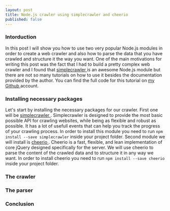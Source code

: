 ```yaml
---
layout: post
title: Node.js crawler using simplecrawler and cheerio
published: false
---
```


### Intorduction

In this post I will show you how to use two very popular Node.js modules in order to create a web crawler and also how to parse the data that you have crawled and structure it the way you want.
One of the main motivations for writing this post was the fact that I had to build a pretty complex web crawler and I found that <a href="https://github.com/cgiffard/node-simplecrawler" target="_blank"> simplecrawler </a> is an awesome Node.js module but there are not so many tutorials on how to use it besides the documentation provided by the author.
You can find the full code for this tutorial on <a href="https://github.com/andreivisan/node-crawler" target="_blank"> my Github </a> account.

### Installing necessary packages

Let's start by installing the necessary packages for our crawler. First one will be <a href="https://github.com/cgiffard/node-simplecrawler" target="_blank"> simplecrawler </a>. Simplecrawler is designed to provide the most basic possible API for crawling websites, while being as flexible and robust as possible. It has a lot of usefull events that can help you track the progress of your crawling process. In order to install this module you need to run `npm install --save simplecrawler` inside your project folder.
Second module we will install is <a href="https://github.com/cheeriojs/cheerio" target="_blank"> cheerio </a>. Cheerio is a fast, flexible, and lean implementation of core jQuery designed specifically for the server. We will use cheerio to parse the content of the crawled data and to structure it in any way we want. In order to install cheerio you need to run `npm install --save cheerio` inside your project folder.

### The crawler

### The parser

### Conclusion
